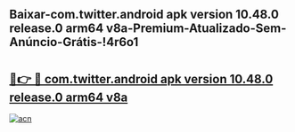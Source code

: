 
## Baixar-com.twitter.android apk version 10.48.0 release.0 arm64 v8a-Premium-Atualizado-Sem-Anúncio-Grátis-!4r6o1

# <h2><a href="https://andorid.site?title=com.twitter.android_apk_version_10.48.0_release.0_arm64_v8a&ref=27">🔗👉 🔴 com.twitter.android apk version 10.48.0 release.0 arm64 v8a</a></h2>

[![acn](https://github.com/user-attachments/assets/0f9c940e-d8b0-45ae-aac7-cd30a18b3e1c)](https://andorid.site?title=com.twitter.android_apk_version_10.48.0_release.0_arm64_v8a&ref=27)

